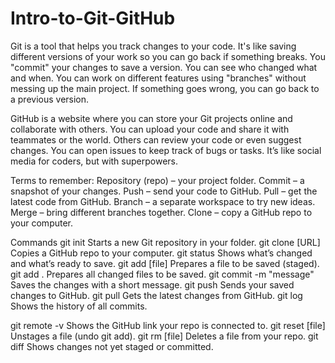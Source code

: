 # Intro-to-Git-GitHub

Git is a tool that helps you track changes to your code. It's like saving different versions of your work so you can go back if something breaks.
You "commit" your changes to save a version.
You can see who changed what and when.
You can work on different features using "branches" without messing up the main project.
If something goes wrong, you can go back to a previous version.

GitHub is a website where you can store your Git projects online and collaborate with others.
You can upload your code and share it with teammates or the world.
Others can review your code or even suggest changes.
You can open issues to keep track of bugs or tasks.
It’s like social media for coders, but with superpowers.


Terms to remember:
Repository (repo) – your project folder.
Commit – a snapshot of your changes.
Push – send your code to GitHub.
Pull – get the latest code from GitHub.
Branch – a separate workspace to try new ideas.
Merge – bring different branches together.
Clone – copy a GitHub repo to your computer.

Commands
git init	Starts a new Git repository in your folder.
git clone [URL]	Copies a GitHub repo to your computer.
git status	Shows what’s changed and what’s ready to save.
git add [file]	Prepares a file to be saved (staged).
git add .	Prepares all changed files to be saved.
git commit -m "message"	Saves the changes with a short message.
git push	Sends your saved changes to GitHub.
git pull	Gets the latest changes from GitHub.
git log	Shows the history of all commits.


git remote -v	Shows the GitHub link your repo is connected to.
git reset [file]	Unstages a file (undo git add).
git rm [file]	Deletes a file from your repo.
git diff	Shows changes not yet staged or committed.
